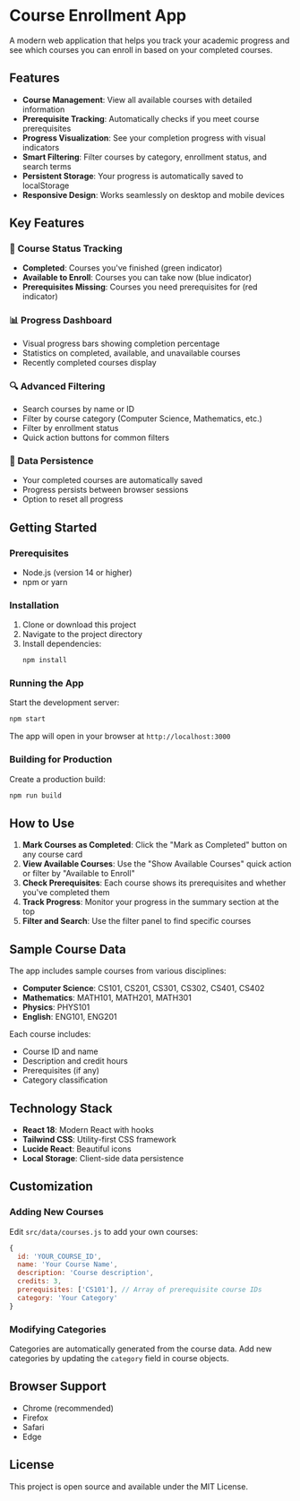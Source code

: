 # Course Enrollment App

A modern web application that helps you track your academic progress and see which courses you can enroll in based on your completed courses.

## Features

- **Course Management**: View all available courses with detailed information
- **Prerequisite Tracking**: Automatically checks if you meet course prerequisites
- **Progress Visualization**: See your completion progress with visual indicators
- **Smart Filtering**: Filter courses by category, enrollment status, and search terms
- **Persistent Storage**: Your progress is automatically saved to localStorage
- **Responsive Design**: Works seamlessly on desktop and mobile devices

## Key Features

### 🎯 Course Status Tracking
- **Completed**: Courses you've finished (green indicator)
- **Available to Enroll**: Courses you can take now (blue indicator)
- **Prerequisites Missing**: Courses you need prerequisites for (red indicator)

### 📊 Progress Dashboard
- Visual progress bars showing completion percentage
- Statistics on completed, available, and unavailable courses
- Recently completed courses display

### 🔍 Advanced Filtering
- Search courses by name or ID
- Filter by course category (Computer Science, Mathematics, etc.)
- Filter by enrollment status
- Quick action buttons for common filters

### 💾 Data Persistence
- Your completed courses are automatically saved
- Progress persists between browser sessions
- Option to reset all progress

## Getting Started

### Prerequisites
- Node.js (version 14 or higher)
- npm or yarn

### Installation

1. Clone or download this project
2. Navigate to the project directory
3. Install dependencies:
   ```bash
   npm install
   ```

### Running the App

Start the development server:
```bash
npm start
```

The app will open in your browser at `http://localhost:3000`

### Building for Production

Create a production build:
```bash
npm run build
```

## How to Use

1. **Mark Courses as Completed**: Click the "Mark as Completed" button on any course card
2. **View Available Courses**: Use the "Show Available Courses" quick action or filter by "Available to Enroll"
3. **Check Prerequisites**: Each course shows its prerequisites and whether you've completed them
4. **Track Progress**: Monitor your progress in the summary section at the top
5. **Filter and Search**: Use the filter panel to find specific courses

## Sample Course Data

The app includes sample courses from various disciplines:
- **Computer Science**: CS101, CS201, CS301, CS302, CS401, CS402
- **Mathematics**: MATH101, MATH201, MATH301
- **Physics**: PHYS101
- **English**: ENG101, ENG201

Each course includes:
- Course ID and name
- Description and credit hours
- Prerequisites (if any)
- Category classification

## Technology Stack

- **React 18**: Modern React with hooks
- **Tailwind CSS**: Utility-first CSS framework
- **Lucide React**: Beautiful icons
- **Local Storage**: Client-side data persistence

## Customization

### Adding New Courses
Edit `src/data/courses.js` to add your own courses:

```javascript
{
  id: 'YOUR_COURSE_ID',
  name: 'Your Course Name',
  description: 'Course description',
  credits: 3,
  prerequisites: ['CS101'], // Array of prerequisite course IDs
  category: 'Your Category'
}
```

### Modifying Categories
Categories are automatically generated from the course data. Add new categories by updating the `category` field in course objects.

## Browser Support

- Chrome (recommended)
- Firefox
- Safari
- Edge

## License

This project is open source and available under the MIT License. 